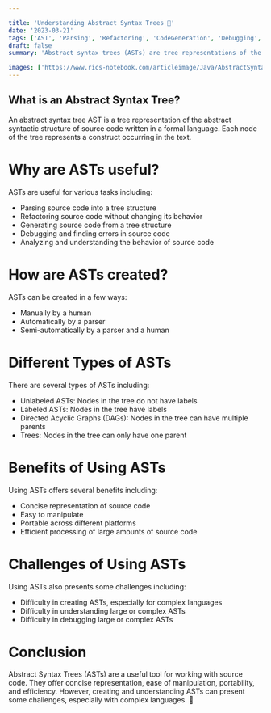 ```yaml
---

title: 'Understanding Abstract Syntax Trees 🌳'
date: '2023-03-21'
tags: ['AST', 'Parsing', 'Refactoring', 'CodeGeneration', 'Debugging', 'Analysis']
draft: false
summary: 'Abstract syntax trees (ASTs) are tree representations of the abstract syntactic structure of source code and are useful for parsing, refactoring,code generation, debugging, and analysis.'

images: ['https://www.rics-notebook.com/articleimage/Java/AbstractSyntaxTree.webp']
---
```


## What is an Abstract Syntax Tree?

An abstract syntax tree AST is a tree representation of the abstract syntactic
structure of source code written in a formal language. Each node of the tree
represents a construct occurring in the text.

# Why are ASTs useful?

ASTs are useful for various tasks including:

- Parsing source code into a tree structure
- Refactoring source code without changing its behavior
- Generating source code from a tree structure
- Debugging and finding errors in source code
- Analyzing and understanding the behavior of source code

# How are ASTs created?

ASTs can be created in a few ways:

- Manually by a human
- Automatically by a parser
- Semi-automatically by a parser and a human

# Different Types of ASTs

There are several types of ASTs including:

- Unlabeled ASTs: Nodes in the tree do not have labels
- Labeled ASTs: Nodes in the tree have labels
- Directed Acyclic Graphs (DAGs): Nodes in the tree can have multiple parents
- Trees: Nodes in the tree can only have one parent

# Benefits of Using ASTs

Using ASTs offers several benefits including:

- Concise representation of source code
- Easy to manipulate
- Portable across different platforms
- Efficient processing of large amounts of source code

# Challenges of Using ASTs

Using ASTs also presents some challenges including:

- Difficulty in creating ASTs, especially for complex languages
- Difficulty in understanding large or complex ASTs
- Difficulty in debugging large or complex ASTs

# Conclusion

Abstract Syntax Trees (ASTs) are a useful tool for working with source code.
They offer concise representation, ease of manipulation, portability, and
efficiency. However, creating and understanding ASTs can present some
challenges, especially with complex languages. 🌳
